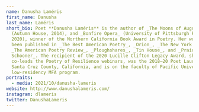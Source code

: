 ```yaml
---
name: Danusha Laméris
first_name: Danusha
last_name: Laméris
short_bio: Poet **Danusha Laméris** is the author of _The Moons of August_
  (Autumn House, 2014), and _Bonfire Opera_ (University of Pittsburgh Press,
  2020), winner of the Northern California Book Award in Poetry. Her work has
  been published in _The Best American Poetry_, _Orion_, _The New York Times_,
  _The American Poetry Review_, _Ploughshares_, _Tin House_, and _Prairie
  Schooner_. The recipient of the 2020 Lucille Clifton Legacy Award, she
  co-leads the Poetry of Resilience webinars, was the 2018–20 Poet Laureate of
  Santa Cruz County, California, and is on the faculty of Pacific University’s
  low-residency MFA program.
portraits:
  - media: 2021/10/danusha-lameris
website: http://www.danushalameris.com/
instagram: dlameris
twitter: DanushaLameris
---
```

